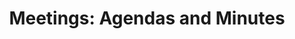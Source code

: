---
title: "Meetings: Agendas and Minutes"
description: "BCC meets on the second Wednesday of the month at Broomhill Primary School from 7pm. 
We have a public open forum from 7.30pm- 8pm. We do not meet in January, July and 
August.

Our meeting dates for 2025 – 26 will be 10th September, 8th October 
(AGM), 12th November, 10th December, 11th February, 11th March, 8th 
April, 13thMay and 10th June."
---